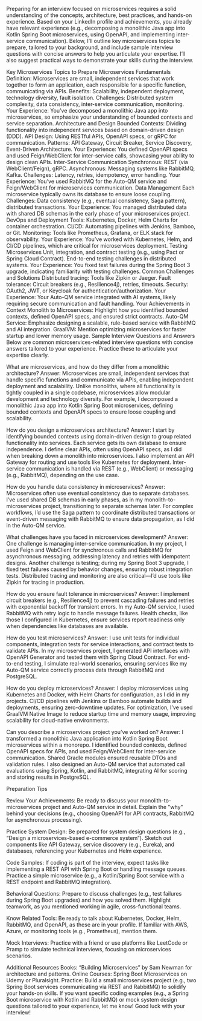 Preparing for an interview focused on microservices requires a solid understanding of the concepts, 
architecture, best practices, and hands-on experience. Based on your LinkedIn profile and achievements, 
you already have relevant experience (e.g., decomposing a monolithic Java app into Kotlin Spring Boot 
microservices, using OpenAPI, and implementing inter-service communication). Below, I’ll outline 
key microservices topics to prepare, tailored to your background, and include sample interview 
questions with concise answers to help you articulate your expertise. I’ll also suggest practical 
ways to demonstrate your skills during the interview.

Key Microservices Topics to Prepare
Microservices Fundamentals
Definition: Microservices are small, independent services that work together to form an application, 
each responsible for a specific function, communicating via APIs.
Benefits: Scalability, independent deployment, technology diversity, fault isolation.
Challenges: Distributed system complexity, data consistency, inter-service communication, monitoring.
Your Experience: You’ve decomposed a monolithic Java app into microservices, so emphasize your understanding 
of bounded contexts and service separation.
Architecture and Design
Bounded Contexts: Dividing functionality into independent services based on domain-driven design (DDD).
API Design: Using RESTful APIs, OpenAPI specs, or gRPC for communication.
Patterns: API Gateway, Circuit Breaker, Service Discovery, Event-Driven Architecture.
Your Experience: You defined OpenAPI specs and used Feign/WebClient for inter-service calls, showcasing your 
ability to design clean APIs.
Inter-Service Communication
Synchronous: REST (via WebClient/Feign), gRPC.
Asynchronous: Messaging systems like RabbitMQ, Kafka.
Challenges: Latency, retries, idempotency, error handling.
Your Experience: You’ve used RabbitMQ for the Auto-QM service and Feign/WebClient for microservices communication.
Data Management
Each microservice typically owns its database to ensure loose coupling.
Challenges: Data consistency (e.g., eventual consistency, Saga pattern), distributed transactions.
Your Experience: You managed distributed data with shared DB schemas in the early phase of your microservices project.
DevOps and Deployment
Tools: Kubernetes, Docker, Helm Charts for container orchestration.
CI/CD: Automating pipelines with Jenkins, Bamboo, or Git.
Monitoring: Tools like Prometheus, Grafana, or ELK stack for observability.
Your Experience: You’ve worked with Kubernetes, Helm, and CI/CD pipelines, which are critical for microservices 
deployment.
Testing Microservices
Unit, integration, and contract testing (e.g., using Pact or Spring Cloud Contract).
End-to-end testing challenges in distributed systems.
Your Experience: You fixed test failures during the Spring Boot 3 upgrade, indicating familiarity with testing 
challenges.
Common Challenges and Solutions
Distributed tracing: Tools like Zipkin or Jaeger.
Fault tolerance: Circuit breakers (e.g., Resilience4j), retries, timeouts.
Security: OAuth2, JWT, or Keycloak for authentication/authorization.
Your Experience: Your Auto-QM service integrated with AI systems, likely requiring secure communication and fault 
handling.
Your Achievements in Context
Monolith to Microservices: Highlight how you identified bounded contexts, defined OpenAPI specs, and ensured strict 
contracts.
Auto-QM Service: Emphasize designing a scalable, rule-based service with RabbitMQ and AI integration.
GraalVM: Mention optimizing microservices for faster startup and lower memory usage.
Sample Interview Questions and Answers
Below are common microservices-related interview questions with concise answers tailored to your experience. 
Practice these to articulate your expertise clearly.

What are microservices, and how do they differ from a monolithic architecture?
Answer: Microservices are small, independent services that handle specific functions and communicate via APIs, 
enabling independent deployment and scalability. Unlike monoliths, where all functionality is tightly coupled in a 
single codebase, microservices allow modular development and technology diversity. For example, I decomposed a 
monolithic Java app into Kotlin Spring Boot microservices, defining bounded contexts and OpenAPI specs to ensure loose 
coupling and scalability.

How do you design a microservices architecture?
Answer: I start by identifying bounded contexts using domain-driven design to group related functionality into services. 
Each service gets its own database to ensure independence. I define clear APIs, often using OpenAPI specs, as I did 
when breaking down a monolith into microservices. I also implement an API Gateway for routing and use tools like 
Kubernetes for deployment. Inter-service communication is handled via REST (e.g., WebClient) 
or messaging (e.g., RabbitMQ), depending on the use case.

How do you handle data consistency in microservices?
Answer: Microservices often use eventual consistency due to separate databases. I’ve used shared DB schemas in 
early phases, as in my monolith-to-microservices project, transitioning to separate schemas later. 
For complex workflows, I’d use the Saga pattern to coordinate distributed transactions or event-driven messaging with 
RabbitMQ to ensure data propagation, as I did in the Auto-QM service.

What challenges have you faced in microservices development?
Answer: One challenge is managing inter-service communication. In my project, I used Feign and WebClient for 
synchronous calls and RabbitMQ for asynchronous messaging, addressing latency and retries with idempotent designs. 
Another challenge is testing; during my Spring Boot 3 upgrade, I fixed test failures caused by behavior changes, 
ensuring robust integration tests. Distributed tracing and monitoring are also critical—I’d use tools like Zipkin for 
tracing in production.

How do you ensure fault tolerance in microservices?
Answer: I implement circuit breakers (e.g., Resilience4j) to prevent cascading failures and retries with exponential 
backoff for transient errors. In my Auto-QM service, I used RabbitMQ with retry logic to handle message failures. 
Health checks, like those I configured in Kubernetes, ensure services report readiness only when dependencies like 
databases are available.

How do you test microservices?
Answer: I use unit tests for individual components, integration tests for service interactions, and contract tests to 
validate APIs. In my microservices project, I generated API interfaces with OpenAPI Generator and tested them with 
Spring Cloud Contract. For end-to-end testing, I simulate real-world scenarios, ensuring services like my Auto-QM 
service correctly process data through RabbitMQ and PostgreSQL.

How do you deploy microservices?
Answer: I deploy microservices using Kubernetes and Docker, with Helm Charts for configuration, as I did in my projects. 
CI/CD pipelines with Jenkins or Bamboo automate builds and deployments, ensuring zero-downtime updates. 
For optimization, I’ve used GraalVM Native Image to reduce startup time and memory usage, improving scalability for 
cloud-native environments.

Can you describe a microservices project you’ve worked on?
Answer: I transformed a monolithic Java application into Kotlin Spring Boot microservices within a monorepo. 
I identified bounded contexts, defined OpenAPI specs for APIs, and used Feign/WebClient for inter-service communication. 
Shared Gradle modules ensured reusable DTOs and validation rules. I also designed an Auto-QM service that automated call 
evaluations using Spring, Kotlin, and RabbitMQ, integrating AI for scoring and storing results in PostgreSQL.

Preparation Tips

Review Your Achievements: Be ready to discuss your monolith-to-microservices project and Auto-QM service in detail. 
Explain the "why" behind your decisions (e.g., choosing OpenAPI for API contracts, 
RabbitMQ for asynchronous processing).

Practice System Design: Be prepared for system design questions (e.g., “Design a microservices-based e-commerce system”). 
Sketch out components like API Gateway, service discovery (e.g., Eureka), and databases, referencing your Kubernetes 
and Helm experience.

Code Samples: If coding is part of the interview, expect tasks like implementing a REST API with Spring Boot or 
handling message queues. Practice a simple microservice (e.g., a Kotlin/Spring Boot service with a REST endpoint 
and RabbitMQ integration).

Behavioral Questions: Prepare to discuss challenges (e.g., test failures during Spring Boot upgrades) and how you 
solved them. Highlight teamwork, as you mentioned working in agile, cross-functional teams.

Know Related Tools: Be ready to talk about Kubernetes, Docker, Helm, RabbitMQ, and OpenAPI, as these are in your 
profile. If familiar with AWS, Azure, or monitoring tools (e.g., Prometheus), mention them.

Mock Interviews: Practice with a friend or use platforms like LeetCode or Pramp to simulate technical interviews, 
focusing on microservices scenarios.

Additional Resources
Books: “Building Microservices” by Sam Newman for architecture and patterns.
Online Courses: Spring Boot Microservices on Udemy or Pluralsight.
Practice: Build a small microservices project (e.g., two Spring Boot services communicating via REST and RabbitMQ) to 
solidify your hands-on skills.
If you want specific coding examples (e.g., a Spring Boot microservice with Kotlin and RabbitMQ) or mock system design 
questions tailored to your experience, let me know! Good luck with your interview!